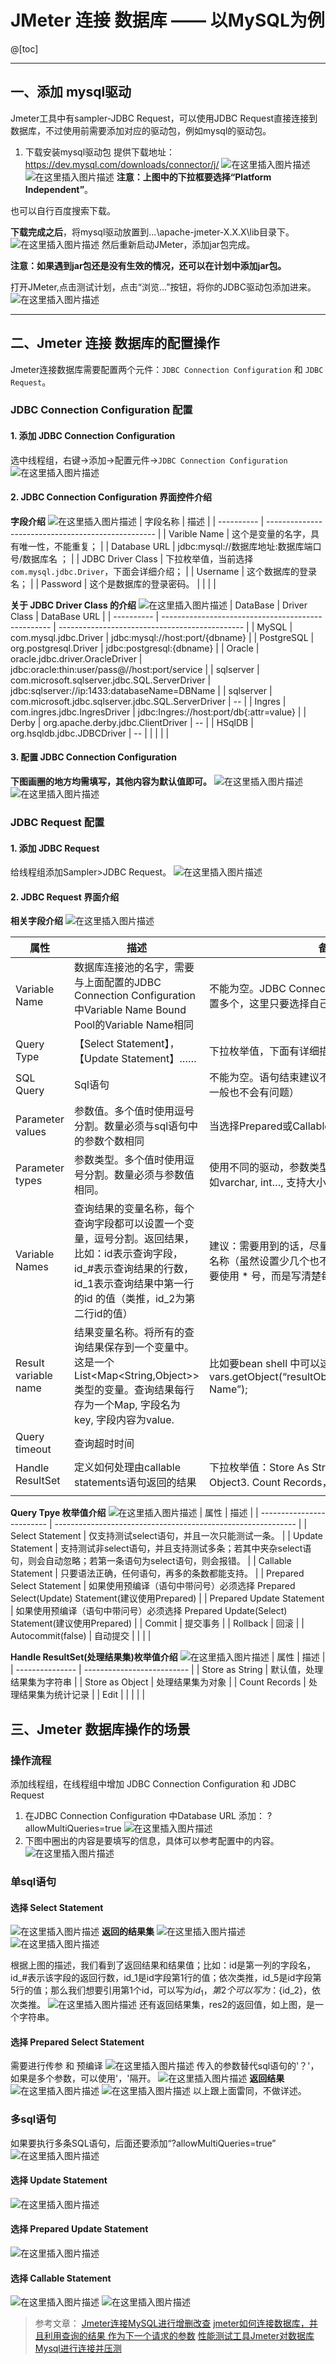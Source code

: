 
# JMeter 连接 数据库 —— 以MySQL为例

@[toc]

-------------
## 一、添加 mysql驱动

Jmeter工具中有sampler-JDBC Request，可以使用JDBC Request直接连接到数据库，不过使用前需要添加对应的驱动包，例如mysql的驱动包。

1. 下载安装mysql驱动包
   提供下载地址：https://dev.mysql.com/downloads/connector/j/
![在这里插入图片描述](https://img-blog.csdnimg.cn/20190716153817188.png?x-oss-process=image/watermark,type_ZmFuZ3poZW5naGVpdGk,shadow_10,text_aHR0cHM6Ly9ibG9nLmNzZG4ubmV0L3hvZmlnaHRlcg==,size_16,color_FFFFFF,t_70)
![在这里插入图片描述](https://img-blog.csdnimg.cn/20190716153913692.png?x-oss-process=image/watermark,type_ZmFuZ3poZW5naGVpdGk,shadow_10,text_aHR0cHM6Ly9ibG9nLmNzZG4ubmV0L3hvZmlnaHRlcg==,size_16,color_FFFFFF,t_70)
**注意：上图中的下拉框要选择“Platform Independent”**。

也可以自行百度搜索下载。

**下载完成之后**，将mysql驱动放置到...\apache-jmeter-X.X.X\lib目录下。
![在这里插入图片描述](https://img-blog.csdnimg.cn/20190716153948587.png?x-oss-process=image/watermark,type_ZmFuZ3poZW5naGVpdGk,shadow_10,text_aHR0cHM6Ly9ibG9nLmNzZG4ubmV0L3hvZmlnaHRlcg==,size_16,color_FFFFFF,t_70)
然后重新启动JMeter，添加jar包完成。

**注意：如果遇到jar包还是没有生效的情况，还可以在计划中添加jar包。**

打开JMeter,点击测试计划，点击“浏览...”按钮，将你的JDBC驱动包添加进来。
![在这里插入图片描述](https://img-blog.csdnimg.cn/20190716154013749.png?x-oss-process=image/watermark,type_ZmFuZ3poZW5naGVpdGk,shadow_10,text_aHR0cHM6Ly9ibG9nLmNzZG4ubmV0L3hvZmlnaHRlcg==,size_16,color_FFFFFF,t_70)

-------------
## 二、Jmeter 连接 数据库的配置操作

Jmeter连接数据库需要配置两个元件：`JDBC Connection Configuration` 和 `JDBC Request`。

### JDBC Connection Configuration 配置

#### 1. 添加 JDBC Connection Configuration

选中线程组，右键->添加->配置元件->`JDBC Connection Configuration`
![在这里插入图片描述](https://img-blog.csdnimg.cn/2019071615414762.png?x-oss-process=image/watermark,type_ZmFuZ3poZW5naGVpdGk,shadow_10,text_aHR0cHM6Ly9ibG9nLmNzZG4ubmV0L3hvZmlnaHRlcg==,size_16,color_FFFFFF,t_70)
#### 2. JDBC Connection Configuration 界面控件介绍

**字段介绍**
![在这里插入图片描述](https://img-blog.csdnimg.cn/20190716154214893.png?x-oss-process=image/watermark,type_ZmFuZ3poZW5naGVpdGk,shadow_10,text_aHR0cHM6Ly9ibG9nLmNzZG4ubmV0L3hvZmlnaHRlcg==,size_16,color_FFFFFF,t_70)
| 字段名称   | 描述 |
| ---------- | -------------------------------------------------- |
| Varible Name | 这个是变量的名字，具有唯一性，不能重复； |
| Database URL | jdbc:mysql://数据库地址:数据库端口号/数据库名 ； |
| JDBC Driver Class | 下拉枚举值，当前选择`com.mysql.jdbc.Driver`，下面会详细介绍； |
| Username | 这个数据库的登录名； |
| Password | 这个是数据库的登录密码。 |
| | |

**关于 JDBC Driver Class 的介绍**
![在这里插入图片描述](https://img-blog.csdnimg.cn/20190716154441646.png?x-oss-process=image/watermark,type_ZmFuZ3poZW5naGVpdGk,shadow_10,text_aHR0cHM6Ly9ibG9nLmNzZG4ubmV0L3hvZmlnaHRlcg==,size_16,color_FFFFFF,t_70)
| DataBase   | Driver Class                                       | DataBase URL                                   |
| ---------- | -------------------------------------------------- | ---------------------------------------------- |
| MySQL      | com.mysql.jdbc.Driver                              | jdbc:mysql://host:port/{dbname}                |
| PostgreSQL | org.postgresql.Driver                              | jdbc:postgresql:{dbname}                       |
| Oracle     | oracle.jdbc.driver.OracleDriver                    | jdbc:oracle:thin:user/pass@//host:port/service |
| sqlserver  | com.microsoft.sqlserver.jdbc.SQL.ServerDriver      | jdbc:sqlserver://ip:1433:databaseName=DBName   |
| sqlserver  | com.microsoft.jdbc.sqlserver.jdbc.SQL.ServerDriver | --                                             |
| Ingres     | com.ingres.jdbc.IngresDriver                       | jdbc:Ingres://host:port/db{:attr=value}        |
| Derby      | org.apache.derby.jdbc.ClientDriver                 | --                                             |
| HSqlDB     | org.hsqldb.jdbc.JDBCDriver                         | --                                             |
|            |                                                    |                                                |

#### 3. 配置 JDBC Connection Configuration

**下图画圈的地方均需填写，其他内容为默认值即可。**
![在这里插入图片描述](https://img-blog.csdnimg.cn/20190716154626516.png?x-oss-process=image/watermark,type_ZmFuZ3poZW5naGVpdGk,shadow_10,text_aHR0cHM6Ly9ibG9nLmNzZG4ubmV0L3hvZmlnaHRlcg==,size_16,color_FFFFFF,t_70)
![在这里插入图片描述](https://img-blog.csdnimg.cn/20190716154642332.png?x-oss-process=image/watermark,type_ZmFuZ3poZW5naGVpdGk,shadow_10,text_aHR0cHM6Ly9ibG9nLmNzZG4ubmV0L3hvZmlnaHRlcg==,size_16,color_FFFFFF,t_70)
### JDBC Request 配置

#### 1. 添加 JDBC Request

给线程组添加Sampler>JDBC Request。
![在这里插入图片描述](https://img-blog.csdnimg.cn/20190716154826280.png?x-oss-process=image/watermark,type_ZmFuZ3poZW5naGVpdGk,shadow_10,text_aHR0cHM6Ly9ibG9nLmNzZG4ubmV0L3hvZmlnaHRlcg==,size_16,color_FFFFFF,t_70)
#### 2. JDBC Request 界面介绍

**相关字段介绍**
![在这里插入图片描述](https://img-blog.csdnimg.cn/20190716154845315.png?x-oss-process=image/watermark,type_ZmFuZ3poZW5naGVpdGk,shadow_10,text_aHR0cHM6Ly9ibG9nLmNzZG4ubmV0L3hvZmlnaHRlcg==,size_16,color_FFFFFF,t_70)

| 属性                 | 描述                                                         | 备注                                                         |
| -------------------- | ------------------------------------------------------------ | ------------------------------------------------------------ |
| Variable Name        | 数据库连接池的名字，需要与上面配置的JDBC Connection Configuration中Variable Name Bound Pool的Variable Name相同 | 不能为空。JDBC Connection Configuration 可以配置多个，这里只要选择自己想用的那个即可 |
| Query Type           | 【Select Statement】，【Update Statement】……                 | 下拉枚举值，下面有详细描述                                   |
| SQL Query            | Sql语句                                                      | 不能为空。语句结束建议不要带上分号（虽然有分号一般也不会有问题） |
| Parameter values     | 参数值。多个值时使用逗号分割。数量必须与sql语句中的参数个数相同 | 当选择Prepared或Callable 时不能为空                          |
| Parameter types      | 参数类型。多个值时使用逗号分割。数量必须与参数值相同。       | 使用不同的驱动，参数类型可能会有不同。常见的比如varchar, int…, 支持大小写 |
| Variable Names       | 查询结果的变量名称，每个查询字段都可以设置一个变量，逗号分割。返回结果，比如：id表示查询字段，id_#表示查询结果的行数，id_1表示查询结果中第一行的id 的值（类推，id_2为第二行id的值） | 建议：需要用到的话，尽量每个字段都设置一个变量名称（虽然设置少几个也不报错）；sql语句中尽量不要使用 * 号，而是写清楚每个要查询的字段 |
| Result variable name | 结果变量名称。将所有的查询结果保存到一个变量中。这是一个List<Map<String,Object>>类型的变量。查询结果每行存为一个Map, 字段名为 key, 字段内容为value. | 比如要bean shell 中可以这样调用：columnValue = vars.getObject(“resultObject”).get(0).get(“Column Name”); |
| Query timeout        | 查询超时时间                                                 |                                                              |
| Handle ResultSet     | 定义如何处理由callable statements语句返回的结果              | 下拉枚举值：Store As String (默认)2. Store As Object3. Count Records，下面有详细描述 |
|                      |                                                              |                                                              |

**Query Tpye 枚举值介绍**
![在这里插入图片描述](https://img-blog.csdnimg.cn/20190716154930265.png?x-oss-process=image/watermark,type_ZmFuZ3poZW5naGVpdGk,shadow_10,text_aHR0cHM6Ly9ibG9nLmNzZG4ubmV0L3hvZmlnaHRlcg==,size_16,color_FFFFFF,t_70)
| 属性                      | 描述                                                         |
| ------------------------- | ------------------------------------------------------------ |
| Select Statement          | 仅支持测试select语句，并且一次只能测试一条。                 |
| Update Statement          | 支持测试非select语句，并且支持测试多条；若其中夹杂select语句，则会自动忽略；若第一条语句为select语句，则会报错。 |
| Callable Statement        | 只要语法正确，任何语句，再多的条数都能支持。                 |
| Prepared Select Statement | 如果使用预编译（语句中带问号）必须选择 Prepared Select(Update) Statement(建议使用Prepared) |
| Prepared Update Statement | 如果使用预编译（语句中带问号）必须选择 Prepared Update(Select) Statement(建议使用Prepared) |
| Commit                    | 提交事务                                                     |
| Rollback                  | 回滚                                                         |
| Autocommit(false)         | 自动提交                                                     |
|                           |                                                              |

**Handle ResultSet(处理结果集)枚举值介绍**
![在这里插入图片描述](https://img-blog.csdnimg.cn/20190716154950394.png)
| 属性            | 描述                       |
| --------------- | -------------------------- |
| Store as String | 默认值，处理结果集为字符串 |
| Store as Object | 处理结果集为对象           |
| Count Records   | 处理结果集为统计记录       |
| Edit            |                            |
|                 |                            |

## 三、Jmeter 数据库操作的场景

### 操作流程

添加线程组，在线程组中增加 JDBC Connection Configuration 和 JDBC Request 

1. 在JDBC Connection Configuration 中Database URL 添加： ?allowMultiQueries=true
![在这里插入图片描述](https://img-blog.csdnimg.cn/2019071615501239.png?x-oss-process=image/watermark,type_ZmFuZ3poZW5naGVpdGk,shadow_10,text_aHR0cHM6Ly9ibG9nLmNzZG4ubmV0L3hvZmlnaHRlcg==,size_16,color_FFFFFF,t_70)
2. 下图中圈出的内容是要填写的信息，具体可以参考配置中的内容。
![在这里插入图片描述](https://img-blog.csdnimg.cn/20190716155028719.png?x-oss-process=image/watermark,type_ZmFuZ3poZW5naGVpdGk,shadow_10,text_aHR0cHM6Ly9ibG9nLmNzZG4ubmV0L3hvZmlnaHRlcg==,size_16,color_FFFFFF,t_70)
### 单sql语句

#### 选择 Select Statement
![在这里插入图片描述](https://img-blog.csdnimg.cn/20190716155044173.png?x-oss-process=image/watermark,type_ZmFuZ3poZW5naGVpdGk,shadow_10,text_aHR0cHM6Ly9ibG9nLmNzZG4ubmV0L3hvZmlnaHRlcg==,size_16,color_FFFFFF,t_70)
**返回的结果集**
![在这里插入图片描述](https://img-blog.csdnimg.cn/20190716155100221.png?x-oss-process=image/watermark,type_ZmFuZ3poZW5naGVpdGk,shadow_10,text_aHR0cHM6Ly9ibG9nLmNzZG4ubmV0L3hvZmlnaHRlcg==,size_16,color_FFFFFF,t_70)
![在这里插入图片描述](https://img-blog.csdnimg.cn/20190716155114813.png?x-oss-process=image/watermark,type_ZmFuZ3poZW5naGVpdGk,shadow_10,text_aHR0cHM6Ly9ibG9nLmNzZG4ubmV0L3hvZmlnaHRlcg==,size_16,color_FFFFFF,t_70)

根据上图的描述，我们看到了返回结果和结果值；比如：id是第一列的字段名，id_#表示该字段的返回行数，id_1是id字段第1行的值；依次类推，id_5是id字段第5行的值；那么我们想要引用第1个id，可以写为${id_1}，第2个可以写为：${id_2}，依次类推。
![在这里插入图片描述](https://img-blog.csdnimg.cn/20190716155130525.png?x-oss-process=image/watermark,type_ZmFuZ3poZW5naGVpdGk,shadow_10,text_aHR0cHM6Ly9ibG9nLmNzZG4ubmV0L3hvZmlnaHRlcg==,size_16,color_FFFFFF,t_70)
还有返回结果集，res2的返回值，如上图，是一个字符串。

#### 选择 Prepared Select Statement

需要进行传参 和 预编译
![在这里插入图片描述](https://img-blog.csdnimg.cn/20190716155150875.png?x-oss-process=image/watermark,type_ZmFuZ3poZW5naGVpdGk,shadow_10,text_aHR0cHM6Ly9ibG9nLmNzZG4ubmV0L3hvZmlnaHRlcg==,size_16,color_FFFFFF,t_70)
传入的参数替代sql语句的'？'，如果是多个参数，可以使用'，'隔开。
![在这里插入图片描述](https://img-blog.csdnimg.cn/20190716155206865.png?x-oss-process=image/watermark,type_ZmFuZ3poZW5naGVpdGk,shadow_10,text_aHR0cHM6Ly9ibG9nLmNzZG4ubmV0L3hvZmlnaHRlcg==,size_16,color_FFFFFF,t_70)
**返回结果**
![在这里插入图片描述](https://img-blog.csdnimg.cn/20190716155220799.png?x-oss-process=image/watermark,type_ZmFuZ3poZW5naGVpdGk,shadow_10,text_aHR0cHM6Ly9ibG9nLmNzZG4ubmV0L3hvZmlnaHRlcg==,size_16,color_FFFFFF,t_70)
![在这里插入图片描述](https://img-blog.csdnimg.cn/20190716155236576.png?x-oss-process=image/watermark,type_ZmFuZ3poZW5naGVpdGk,shadow_10,text_aHR0cHM6Ly9ibG9nLmNzZG4ubmV0L3hvZmlnaHRlcg==,size_16,color_FFFFFF,t_70)
以上跟上面雷同，不做详述。



### 多sql语句

如果要执行多条SQL语句，后面还要添加“?allowMultiQueries=true”
![在这里插入图片描述](https://img-blog.csdnimg.cn/20190716155255542.png)
#### 选择 Update Statement
![在这里插入图片描述](https://img-blog.csdnimg.cn/20190716155311661.png?x-oss-process=image/watermark,type_ZmFuZ3poZW5naGVpdGk,shadow_10,text_aHR0cHM6Ly9ibG9nLmNzZG4ubmV0L3hvZmlnaHRlcg==,size_16,color_FFFFFF,t_70)
#### 选择 Prepared Update Statement
![在这里插入图片描述](https://img-blog.csdnimg.cn/20190716155343788.png?x-oss-process=image/watermark,type_ZmFuZ3poZW5naGVpdGk,shadow_10,text_aHR0cHM6Ly9ibG9nLmNzZG4ubmV0L3hvZmlnaHRlcg==,size_16,color_FFFFFF,t_70)
#### 选择 Callable Statement
![在这里插入图片描述](https://img-blog.csdnimg.cn/20190716155358960.png?x-oss-process=image/watermark,type_ZmFuZ3poZW5naGVpdGk,shadow_10,text_aHR0cHM6Ly9ibG9nLmNzZG4ubmV0L3hvZmlnaHRlcg==,size_16,color_FFFFFF,t_70)
![在这里插入图片描述](https://img-blog.csdnimg.cn/20190716155414390.png?x-oss-process=image/watermark,type_ZmFuZ3poZW5naGVpdGk,shadow_10,text_aHR0cHM6Ly9ibG9nLmNzZG4ubmV0L3hvZmlnaHRlcg==,size_16,color_FFFFFF,t_70)
> 参考文章：
> [Jmeter连接MySQL进行增删改查](https://blog.csdn.net/li532331251/article/details/83317442)
> [jmeter如何连接数据库，并且利用查询的结果 作为下一个请求的参数](https://blog.csdn.net/Tester_xjp/article/details/80859925)
> [性能测试工具Jmeter对数据库Mysql进行连接并压测](https://blog.csdn.net/laofashi2015/article/details/81296929)